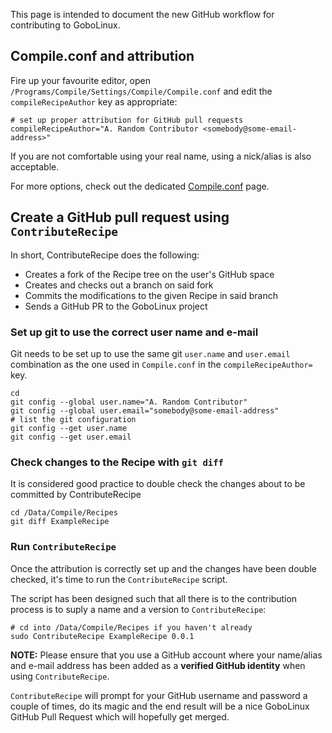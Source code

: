 This page is intended to document the new GitHub workflow for contributing to GoboLinux.

## Compile.conf and attribution

Fire up your favourite editor, open `/Programs/Compile/Settings/Compile/Compile.conf` and edit the `compileRecipeAuthor` key as appropriate:

```
# set up proper attribution for GitHub pull requests
compileRecipeAuthor="A. Random Contributor <somebody@some-email-address>"
```

If you are not comfortable using your real name, using a nick/alias is also acceptable.

For more options, check out the dedicated [Compile.conf](../Compile.conf) page.

## Create a GitHub pull request using `ContributeRecipe`

In short, ContributeRecipe does the following:

* Creates a fork of the Recipe tree on the user's GitHub space
* Creates and checks out a branch on said fork
* Commits the modifications to the given Recipe in said branch
* Sends a GitHub PR to the GoboLinux project

### Set up git to use the correct user name and e-mail

Git needs to be set up to use the same git `user.name` and `user.email` combination as the one used in `Compile.conf` in the `compileRecipeAuthor=` key.

```
cd
git config --global user.name="A. Random Contributor"
git config --global user.email="somebody@some-email-address"
# list the git configuration
git config --get user.name
git config --get user.email
```

### Check changes to the Recipe with `git diff`

It is considered good practice to double check the changes about to be committed by ContributeRecipe

```
cd /Data/Compile/Recipes
git diff ExampleRecipe
```

### Run `ContributeRecipe`

Once the attribution is correctly set up and the changes have been double checked, it's time to run the `ContributeRecipe` script.

The script has been designed such that all there is to the contribution process is to suply a name and a version to `ContributeRecipe`:

```
# cd into /Data/Compile/Recipes if you haven't already
sudo ContributeRecipe ExampleRecipe 0.0.1
```

**NOTE:** Please ensure that you use a GitHub account where your name/alias and e-mail address has been added as a **verified GitHub identity** when using `ContributeRecipe`.

`ContributeRecipe` will prompt for your GitHub username and password a couple of times, do its magic and the end result will be a nice GoboLinux GitHub Pull Request which will hopefully get merged.